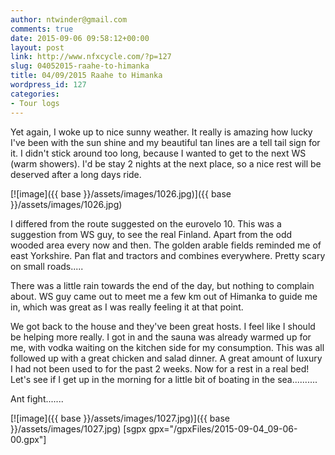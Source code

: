 ```yaml
---
author: ntwinder@gmail.com
comments: true
date: 2015-09-06 09:58:12+00:00
layout: post
link: http://www.nfxcycle.com/?p=127
slug: 04052015-raahe-to-himanka
title: 04/09/2015 Raahe to Himanka
wordpress_id: 127
categories:
- Tour logs
---
```


Yet again, I woke up to nice sunny weather. It really is amazing how lucky I've been with the sun shine and my beautiful tan lines are a tell tail sign for it. I didn't stick around too long, because I wanted to get to the next WS (warm showers). I'd be stay 2 nights at the next place, so a nice rest will be deserved after a long days ride. 


[![image]({{ base }}/assets/images/1026.jpg)]({{ base }}/assets/images/1026.jpg)



I differed from the route suggested on the eurovelo 10. This was a suggestion from WS guy, to see the real Finland. Apart from the odd wooded area every now and then. The golden arable fields reminded me of east Yorkshire. Pan flat and tractors and combines everywhere. Pretty scary on small roads..... 

There was a little rain towards the end of the day, but nothing to complain about. WS guy came out to meet me a few km out of Himanka to guide me in, which was great as I was really feeling it at that point. 

We got back to the house and they've been great hosts. I feel like I should be helping more really. I got in and the sauna was already warmed up for me, with vodka waiting on the kitchen side for my consumption. This was all followed up with a great chicken and salad dinner. A great amount of luxury I had not been used to for the past 2 weeks. Now for a rest in a real bed! Let's see if I get up in the morning for a little bit of boating in the sea..........

Ant fight.......


[![image]({{ base }}/assets/images/1027.jpg)]({{ base }}/assets/images/1027.jpg)
[sgpx gpx="/gpxFiles/2015-09-04_09-06-00.gpx"]
